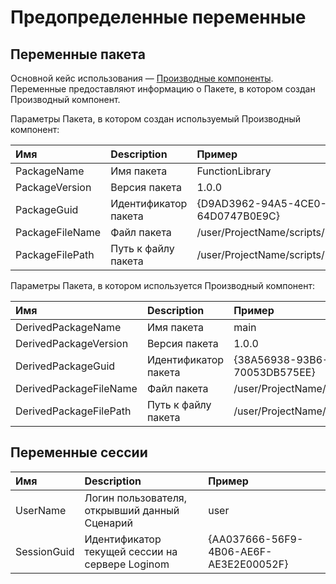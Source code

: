 # Предопределенные переменные

## Переменные пакета

Основной кейс использования — [Производные компоненты](../derived-component.md). Переменные предоставляют информацию о Пакете, в котором создан Производный компонент.

Параметры Пакета, в котором создан используемый Производный компонент:

| Имя | Description | Пример |
| :---- | :---- | :---- |
| PackageName | Имя пакета | FunctionLibrary |
| PackageVersion | Версия пакета | 1.0.0 |
| PackageGuid | Идентификатор пакета | {D9AD3962-94A5-4CE0-8909-64D0747B0E9C} |
| PackageFileName | Файл пакета | /user/ProjectName/scripts/FunctionLibrary.lgp |
| PackageFilePath | Путь к файлу пакета | /user/ProjectName/scripts/ |

Параметры Пакета, в котором используется Производный компонент:

| Имя | Description | Пример |
| :---- | :---- | :---- |
| DerivedPackageName | Имя пакета | main |
| DerivedPackageVersion | Версия пакета | 1.0.0 |
| DerivedPackageGuid | Идентификатор пакета | {38A56938-93B6-4981-A5DA-70053DB575EE} |
| DerivedPackageFileName | Файл пакета | /user/ProjectName/scripts/main.lgp |
| DerivedPackageFilePath | Путь к файлу пакета | /user/ProjectName/scripts/ |

## Переменные сессии

| Имя | Description | Пример |
| :---- | :---- | :---- |
| UserName | Логин пользователя, открывший данный Сценарий | user |
| SessionGuid | Идентификатор текущей сессии на сервере Loginom | {AA037666-56F9-4B06-AE6F-AE3E2E00052F} |
